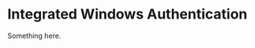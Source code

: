 [title]: # (Integrated Windows Authentication)
[tags]: # (XXX)
[priority]: # (2214)
# Integrated Windows Authentication
Something here.
